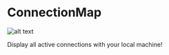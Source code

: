 # ConnectionMap
![alt text](http://i.imgur.com/BPyM1Xo.jpg "Connection Map")

Display all active connections with your local machine!
